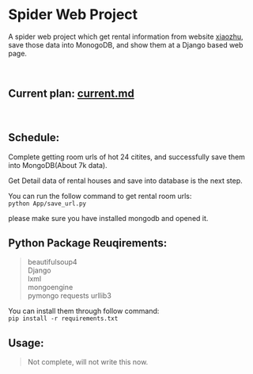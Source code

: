 # Spider Web Project

A spider web project which get rental information from website [xiaozhu](http://www.xiaozhu.com), save those data into MonogoDB, and show them at a Django based web page.

<br>

## Current plan: [current.md](https://github.com/nxmup/spiderWebProject/blob/dev/current.md)

<br>

## Schedule:
Complete getting room urls of hot 24 citites, and successfully save them into MongoDB(About 7k data).   

Get Detail data of rental houses and save into database is the next step.

You can run the follow command to get rental room urls:  
`python App/save_url.py`

please make sure you have installed mongodb and opened it.


## Python Package Reuqirements:
> beautifulsoup4  
> Django  
> lxml  
> mongoengine  
> pymongo
> requests
> urllib3

You can install them through follow command:  
`pip install -r requirements.txt`



## Usage:
> Not complete, will not write this now.
